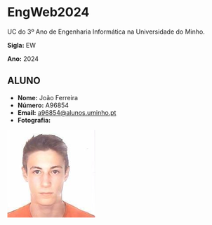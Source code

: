 # EngWeb2024

UC do 3º Ano de Engenharia Informática na Universidade do Minho.

**Sigla:** EW

**Ano:** 2024

## ALUNO

- **Nome:** João Ferreira
- **Número:** A96854
- **Email:** [a96854@alunos.uminho.pt](mailto:a96854@alunos.uminho.pt)
- **Fotografia:** 

![Foto](./foto.jpg) 